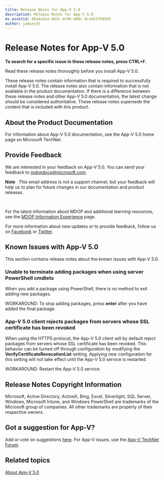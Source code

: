 ```yaml
---
title: Release Notes for App-V 5.0
description: Release Notes for App-V 5.0
ms.assetid: 68a6a5a1-4b3c-4c09-b00c-9ca4237695d5
author: jamiejdt
---
```


# Release Notes for App-V 5.0


**To search for a specific issue in these release notes, press CTRL+F.**

Read these release notes thoroughly before you install App-V 5.0.

These release notes contain information that is required to successfully install App-V 5.0. The release notes also contain information that is not available in the product documentation. If there is a difference between these release notes and other App-V 5.0 documentation, the latest change should be considered authoritative. These release notes supersede the content that is included with this product.

## About the Product Documentation


For information about App-V 5.0 documentation, see the App-V 5.0 home page on Microsoft TechNet.

## Provide Feedback


We are interested in your feedback on App-V 5.0. You can send your feedback to <mdopdocs@microsoft.com>.

**Note**  
This email address is not a support channel, but your feedback will help us to plan for future changes in our documentation and product releases.

 

For the latest information about MDOP and additional learning resources, see the [MDOP Information Experience](http://go.microsoft.com/fwlink/p/?LinkId=236032) page.

For more information about new updates or to provide feedback, follow us on [Facebook](http://go.microsoft.com/fwlink/p/?LinkId=242445) or [Twitter](http://go.microsoft.com/fwlink/p/?LinkId=242447).

## Known Issues with App-V 5.0


This section contains release notes about the known issues with App-V 5.0.

### Unable to terminate adding packages when using server PowerShell cmdlets

When you add a package using PowerShell, there is no method to exit adding new packages.

WORKAROUND: To stop adding packages, press **enter** after you have added the final package.

### <a href="" id="-------------app-v-5-0-client-rejects-packages-from-servers-whose-ssl-certificate-has-been-revoked"></a> App-V 5.0 client rejects packages from servers whose SSL certificate has been revoked

When using the HTTPS protocol, the App-V 5.0 client will by default reject packages from servers whose SSL certificate has been revoked. This behavior can be turned off through configuration by modifying the **VerifyCertificateRevocationList** setting. Applying new configuration for this setting will not take effect until the App-V 5.0 service is restarted.

WORKAROUND: Restart the App-V 5.0 service.

## Release Notes Copyright Information


Microsoft, Active Directory, ActiveX, Bing, Excel, Silverlight, SQL Server, Windows, Microsoft Intune, and Windows PowerShell are trademarks of the Microsoft group of companies. All other trademarks are property of their respective owners.



## Got a suggestion for App-V?


Add or vote on suggestions [here](http://appv.uservoice.com/forums/280448-microsoft-application-virtualization). For App-V issues, use the [App-V TechNet Forum](https://social.technet.microsoft.com/Forums/home?forum=mdopappv).

## Related topics


[About App-V 5.0](about-app-v-50.md)

 

 






